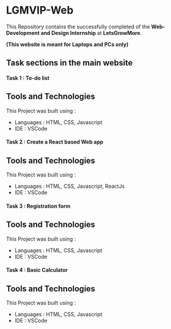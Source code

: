 # LGMVIP-Web

This Repository contains the successfully completed of the **Web-Development and Design Internship** at **LetsGrowMore**.

**(This website is meant for Laptops and PCs only)**

## Task sections in the main website

#### Task 1 : To-do list

## Tools and Technologies
This Project was built using :
  * Languages : HTML, CSS, Javascript
  * IDE : VSCode

#### Task 2 : Create a React based Web app

## Tools and Technologies
This Project was built using :
  * Languages : HTML, CSS, Javascript, ReactJs
  * IDE : VSCode

#### Task 3 : Registration form

## Tools and Technologies
This Project was built using :
  * Languages : HTML, CSS, Javascript
  * IDE : VSCode

#### Task 4 : Basic Calculator

## Tools and Technologies
This Project was built using :
  * Languages : HTML, CSS, Javascript
  * IDE : VSCode
 
